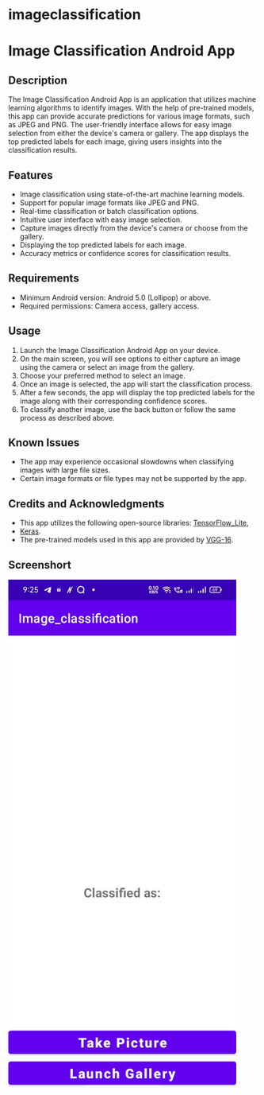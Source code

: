 # imageclassification
# Image Classification Android App

## Description
The Image Classification Android App is an application that utilizes machine learning algorithms to identify images. With the help of pre-trained models, this app can provide accurate predictions for various image formats, such as JPEG and PNG. 
The user-friendly interface allows for easy image selection from either the device's camera or gallery. The app displays the top predicted labels for each image, giving users insights into the classification results.

## Features
- Image classification using state-of-the-art machine learning models.
- Support for popular image formats like JPEG and PNG.
- Real-time classification or batch classification options.
- Intuitive user interface with easy image selection.
- Capture images directly from the device's camera or choose from the gallery.
- Displaying the top predicted labels for each image.
- Accuracy metrics or confidence scores for classification results.

## Requirements
- Minimum Android version: Android 5.0 (Lollipop) or above.
- Required permissions: Camera access, gallery access.

## Usage
1. Launch the Image Classification Android App on your device.
2. On the main screen, you will see options to either capture an image using the camera or select an image from the gallery.
3. Choose your preferred method to select an image.
4. Once an image is selected, the app will start the classification process.
5. After a few seconds, the app will display the top predicted labels for the image along with their corresponding confidence scores.
6. To classify another image, use the back button or follow the same process as described above.


## Known Issues
- The app may experience occasional slowdowns when classifying images with large file sizes.
- Certain image formats or file types may not be supported by the app.

## Credits and Acknowledgments
- This app utilizes the following open-source libraries: [TensorFlow_Lite](https://www.tensorflow.org/lite/inference_with_metadata/task_library/overview), 
- [Keras](https://keras.io/).
- The pre-trained models used in this app are provided by [VGG-16](https://www.tensorflow.org/api_docs/python/tf/keras/applications/vgg16/VGG16).

## Screenshort
![RESULT](Result/1.jpg)


 

